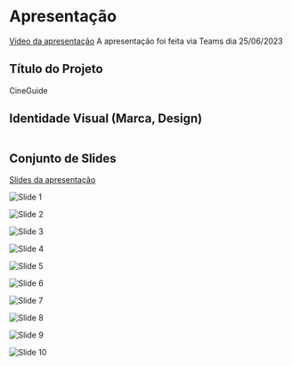 # Apresentação

<a href="https://sgapucminasbr-my.sharepoint.com/:v:/g/personal/926299_sga_pucminas_br/EVtdjYa25idGnN2JLjgE7vEBAb_E1p7qI0O679c3ACElkA">Video da apresentação</a>
A apresentação foi feita via Teams dia 25/06/2023

## Título do Projeto

CineGuide

## Identidade Visual (Marca, Design)

<img src="./img/../../src/img/Tela-site-inteiro.png" alt="">

## Conjunto de Slides

<a href="https://docs.google.com/presentation/d/1Sj3_pqj_E195rF9ebnan0lD1btVZ7FHeHxpkJeEAYzk/edit">Slides da apresentação</a>

![Slide 1](https://github.com/ICEI-PUC-Minas-PMV-ADS/PMV-ADS-2023-1-E1-PROJ-WEB-T15-Time3-CineGuide/assets/128644865/b46ad9ae-4536-489f-8f91-5aec5b6015e7)

![Slide 2](https://github.com/ICEI-PUC-Minas-PMV-ADS/PMV-ADS-2023-1-E1-PROJ-WEB-T15-Time3-CineGuide/assets/128644865/aac98160-3155-490a-8130-9463a5956679)

![Slide 3](https://github.com/ICEI-PUC-Minas-PMV-ADS/PMV-ADS-2023-1-E1-PROJ-WEB-T15-Time3-CineGuide/assets/128644865/32998726-bb85-4c51-bdd1-cdb25f250ad2)

![Slide 4](https://github.com/ICEI-PUC-Minas-PMV-ADS/PMV-ADS-2023-1-E1-PROJ-WEB-T15-Time3-CineGuide/assets/128644865/858ec95b-894d-42f7-b562-79a06efee815)

![Slide 5](https://github.com/ICEI-PUC-Minas-PMV-ADS/PMV-ADS-2023-1-E1-PROJ-WEB-T15-Time3-CineGuide/assets/128644865/1b24a47c-3696-4c71-bd03-1975053b8b42)

![Slide 6](https://github.com/ICEI-PUC-Minas-PMV-ADS/PMV-ADS-2023-1-E1-PROJ-WEB-T15-Time3-CineGuide/assets/128644865/592aae34-6238-4d8e-a9a6-59cc91d0c98f)

![Slide 7](https://github.com/ICEI-PUC-Minas-PMV-ADS/PMV-ADS-2023-1-E1-PROJ-WEB-T15-Time3-CineGuide/assets/128644865/53e21d4f-0b5c-43a8-868b-00311bed1395)

![Slide 8](https://github.com/ICEI-PUC-Minas-PMV-ADS/PMV-ADS-2023-1-E1-PROJ-WEB-T15-Time3-CineGuide/assets/128644865/a86361f5-ac16-4eb4-a470-9a2f463cf447)

![Slide 9](https://github.com/ICEI-PUC-Minas-PMV-ADS/PMV-ADS-2023-1-E1-PROJ-WEB-T15-Time3-CineGuide/assets/128644865/12fd58b8-ab7b-4fff-a5ef-b1dc4c9d91e0)

![Slide 10](https://github.com/ICEI-PUC-Minas-PMV-ADS/PMV-ADS-2023-1-E1-PROJ-WEB-T15-Time3-CineGuide/assets/128644865/bcaba22c-cc20-42aa-b006-2e1d18f2b644)

